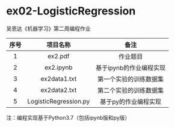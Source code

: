 # ex02-LogisticRegression
吴恩达《机器学习》第二周编程作业

| 序号 |       项目名称        |          备注           |
| :--: | :-------------------: | :---------------------: |
|  1   |        ex2.pdf        |        作业题目         |
|  2   |       ex2.ipynb       | 基于ipynb的作业编程实现 |
|  3   |     ex2data1.txt      | 第一个实验的训练数据集  |
|  4   |     ex2data2.txt      | 第二个实验的训练数据集  |
|  5   | LogisticRegression.py |  基于py的作业编程实现   |

注：编程实现基于Python3.7（包括ipynb版和py版）

